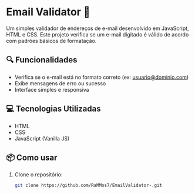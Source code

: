 # Email Validator 📧

Um simples validador de endereços de e-mail desenvolvido em JavaScript, HTML e CSS. Este projeto verifica se um e-mail digitado é válido de acordo com padrões básicos de formatação.

## 🔍 Funcionalidades

- Verifica se o e-mail está no formato correto (ex: usuario@dominio.com)
- Exibe mensagens de erro ou sucesso
- Interface simples e responsiva

## 💻 Tecnologias Utilizadas

- HTML
- CSS
- JavaScript (Vanilla JS)

## 📦 Como usar

1. Clone o repositório:
   ```bash
   git clone https://github.com/RaMMos7/EmailValidator-.git
